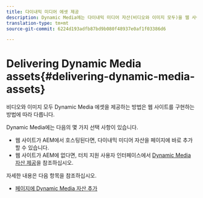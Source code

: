 ```yaml
---
title: 다이내믹 미디어 에셋 제공
description: Dynamic Media에는 다이내믹 미디어 자산(비디오와 이미지 모두)을 웹 사이트에 제공할 수 있는 선택 사항이 몇 가지 있습니다.
translation-type: tm+mt
source-git-commit: 6224d193adfb87bd9b080f48937e0af1f03386d6

---
```



# Delivering Dynamic Media assets{#delivering-dynamic-media-assets}

비디오와 이미지 모두 Dynamic Media 에셋을 제공하는 방법은 웹 사이트를 구현하는 방법에 따라 다릅니다.

Dynamic Media에는 다음의 몇 가지 선택 사항이 있습니다.

* 웹 사이트가 AEM에서 호스팅된다면, 다이내믹 미디어 자산을 페이지에 바로 추가할 수 있습니다.
* 웹 사이트가 AEM에 없다면, 터치 지원 사용자 인터페이스에서 [Dynamic Media 자산 제공](/help/assets/dynamic-media/delivering-dynamic-media-assets.md)을 참조하십시오.

자세한 내용은 다음 항목을 참조하십시오.

* [페이지에 Dynamic Media 자산 추가](/help/assets/dynamic-media/adding-dynamic-media-assets-to-pages.md)

